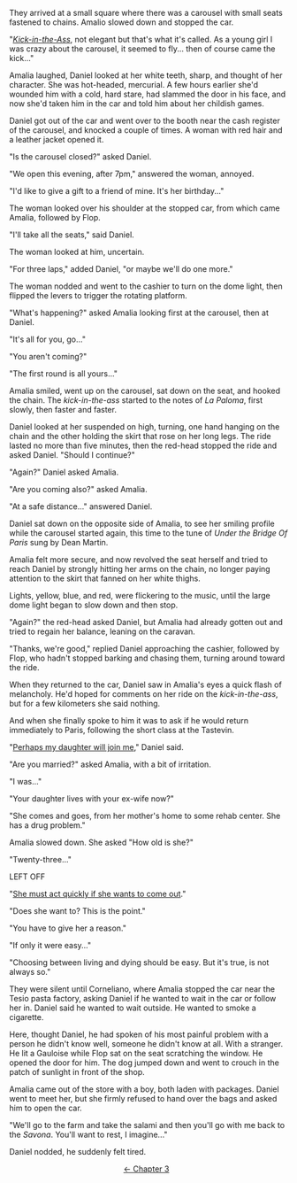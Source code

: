 <!-- Pages 42-44 -->
They arrived at a small square where there was a carousel with small seats fastened to chains. Amalio slowed down and stopped the car.

"*[Kick-in-the-Ass](http://ofvioletsandlicorice.tumblr.com/post/129354078274/notes-questions-uncertainties#kickintheass)*,
not elegant but that's what it's called. As a young girl I was crazy about the carousel, it seemed to fly... then of course came the kick..."

Amalia laughed, Daniel looked at her white teeth, sharp, and thought of her character. She was hot-headed, mercurial. A few hours earlier she'd wounded him with a cold, hard stare, had slammed the door in his face, and now she'd taken him in the car and told him about her childish games. 

Daniel got out of the car and went over to the booth near the cash register of the carousel, and knocked a couple of times. A woman with red hair and a leather jacket opened it.

"Is the carousel closed?" asked Daniel.

"We open this evening, after 7pm," answered the woman, annoyed.

"I'd like to give a gift to a friend of mine. It's her birthday..."

The woman looked over his shoulder at the stopped car, from which came Amalia, followed by Flop.

"I'll take all the seats," said Daniel.

The woman looked at him, uncertain.

"For three laps," added Daniel, "or maybe we'll do one more."

The woman nodded and went to the cashier to turn on the dome light, then flipped the levers to trigger the rotating platform.

"What's happening?" asked Amalia looking first at the carousel, then at Daniel.

"It's all for you, go..."

"You aren't coming?"

"The first round is all yours..."

Amalia smiled, went up on the carousel, sat down on the seat, and hooked the chain. The *kick-in-the-ass* started to the notes of *La Paloma*, first slowly, then faster and faster.

Daniel looked at her suspended on high, turning, one hand hanging on the chain and the other holding the skirt that rose on her long legs. The ride lasted no more than five minutes, then the red-head stopped the ride and asked Daniel. "Should I continue?"

"Again?" Daniel asked Amalia.

"Are you coming also?" asked Amalia.

"At a safe distance..." answered Daniel.

Daniel sat down on the opposite side of Amalia, to see her smiling profile while the carousel started again, this time to the tune of *Under the Bridge Of Paris* sung by Dean Martin.

Amalia felt more secure, and now revolved the seat herself and tried to reach Daniel by strongly hitting her arms on the chain, no longer paying attention to the skirt that fanned on her white thighs.

Lights, yellow, blue, and red, were flickering to the music, until the large dome light began to slow down and then stop.

"Again?" the red-head asked Daniel, but Amalia had already gotten out and tried to regain her balance, leaning on the caravan. 

"Thanks, we're good," replied Daniel approaching the cashier, followed by Flop, who hadn't stopped barking and chasing them, turning around toward the ride.

When they returned to the car, Daniel saw in Amalia's eyes a quick flash of melancholy. He'd hoped for comments on her ride on the *kick-in-the-ass*, but for a few kilometers she said nothing.

And when she finally spoke to him it was to ask if he would return immediately to Paris, following the short class at the Tastevin.

<!-- Page 44 -->

"[Perhaps my daughter will join me](http://ofvioletsandlicorice.tumblr.com/post/129354078274/notes-questions-uncertainties#perhapsmydaughter)," Daniel said.

"Are you married?" asked Amalia, with a bit of irritation.

"I was..."

"Your daughter lives with your ex-wife now?"

"She comes and goes, from her mother's home to some rehab center. She has a drug problem."

Amalia slowed down. She asked "How old is she?"

"Twenty-three..."

LEFT OFF

"[She must act quickly if she wants to come out](http://ofvioletsandlicorice.tumblr.com/post/129354078274/notes-questions-uncertainties#shemustact)."

"Does she want to? This is the point."

"You have to give her a reason."

"If only it were easy..."

"Choosing between living and dying should be easy. But it's true, is not always so."

They were silent until Corneliano, where Amalia stopped the car near the Tesio pasta factory, asking Daniel if he wanted to wait in the car or follow her in. Daniel said he wanted to wait outside. He wanted to smoke a cigarette.

Here, thought Daniel, he had spoken of his most painful problem with a person he didn't know well, someone he didn't know at all. With a stranger. He lit a Gauloise while Flop sat on the seat scratching the window. He opened the door for him. The dog jumped down and went to crouch in the patch of sunlight in front of the shop. 

Amalia came out of the store with a boy, both laden with packages. Daniel went to meet her, but she firmly refused to hand over the bags and asked him to open the car.

"We'll go to the farm and take the salami and then you'll go with me back to the *Savona*. You'll want to rest, I imagine..."

Daniel nodded, he suddenly felt tired.
<div style="text-align: center">
<a href="http://ofvioletsandlicorice.tumblr.com/post/129232051344/of-violets-and-licorice-chapter-3">&larr;&nbsp;Chapter 3</a>&nbsp;&nbsp;
<!--
<a href="http://ofvioletsandlicorice.tumblr.com/post/xxxx/of-violets-and-licorice-chapter-5">Chapter 5&nbsp;&rarr;</a>
-->

</div>
<script>
setupLocSave();
</script>
